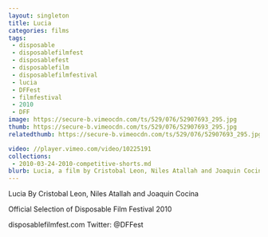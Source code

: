 ```yaml
---
layout: singleton
title: Lucia
categories: films
tags:
 - disposable
 - disposablefilmfest
 - disposablefest
 - disposablefilm
 - disposablefilmfestival
 - lucia
 - DFFest
 - filmfestival
 - 2010
 - DFF
image: https://secure-b.vimeocdn.com/ts/529/076/52907693_295.jpg
thumb: https://secure-b.vimeocdn.com/ts/529/076/52907693_295.jpg
relatedthumb: https://secure-b.vimeocdn.com/ts/529/076/52907693_295.jpg

video: //player.vimeo.com/video/10225191
collections:
 - 2010-03-24-2010-competitive-shorts.md
blurb: Lucia, a film by Cristobal Leon, Niles Atallah and Joaquin Cocina.
---
```


Lucia
By Cristobal Leon, Niles Atallah and Joaquin Cocina

Official Selection of Disposable Film Festival 2010

disposablefilmfest.com
Twitter: @DFFest